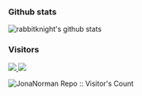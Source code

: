 ### Github stats

![rabbitknight's github stats](https://github-readme-stats.vercel.app/api?username=JonaNorman&count_private=true&show_icons=true)

### Visitors
<p>
  <a href="https://juejin.cn/user/694547076885255/posts">
    <img src="https://img.shields.io/badge/🌱-掘金-brightness.svg" />
  </a>
  <a href="https://www.jianshu.com/u/a6cb04494288">
    <img src="https://img.shields.io/badge/📖-简书-brightness.svg" />
  </a>
</p>

<img src="https://profile-counter.deno.dev/JonaNorman/count.svg" alt="JonaNorman Repo :: Visitor's Count" />

